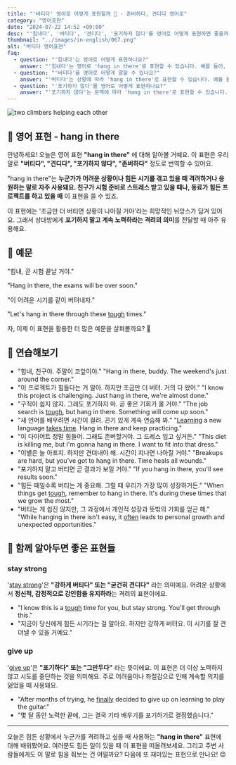 ```yaml
---
title: "'버티다' 영어로 어떻게 표현할까 💪 - 존버하다, 견디다 영어로"
category: "영어표현"
date: "2024-07-22 14:52 +09:00"
desc: "'힘내다', '버티다', '견디다', '포기하지 않다'를 영어로 어떻게 표현하면 좋을까요? '힘내, 곧 시험 끝날 거야', '이 어려운 시기를 버텨내자' 등을 영어로 표현하는 법을 배워봅시다. 다양한 예문을 통해서 연습하고 본인의 표현으로 만들어 보세요."
thumbnail: "../images/in-english/067.png"
alt: "버티다 영어표현"
faq:
  - question: "'힘내다'는 영어로 어떻게 표현하나요?"
    answer: "'힘내다'는 영어로 'hang in there'로 표현할 수 있습니다. 예를 들어, 'Hang in there, the exams will be over soon'은 '힘내, 곧 시험 끝날 거야'라는 의미입니다."
  - question: "'버티다'를 영어로 어떻게 말할 수 있나요?"
    answer: "'버티다'는 상황에 따라 'hang in there'로 표현할 수 있습니다. 예를 들어, 'Let's hang in there through these tough times'는 '이 어려운 시기를 버텨내자'로 해석됩니다."
  - question: "'포기하지 않다'를 영어로 어떻게 표현하나요?"
    answer: "'포기하지 않다'는 문맥에 따라 'hang in there'로 표현할 수 있습니다. 'If you hang in there, you'll see results soon'은 '포기하지 말고 버텨. 곧 결과가 보일 거야'라는 의미입니다."
---
```


![two climbers helping each other](../images/in-english/067-1.avif)

## 🌟 영어 표현 - hang in there

안녕하세요! 오늘은 영어 표현 **"hang in there"** 에 대해 알아볼 거예요. 이 표현은 우리말로 **"버티다", "견디다", "포기하지 않다", "존버하다"** 정도로 번역할 수 있어요.

"hang in there"는 **누군가가 어려운 상황이나 힘든 시기를 겪고 있을 때 격려하거나 응원하는 말로 자주 사용돼요. 친구가 시험 준비로 스트레스 받고 있을 때나, 동료가 힘든 프로젝트를 하고 있을 때** 이 표현을 쓸 수 있죠.

이 표현에는 '조금만 더 버티면 상황이 나아질 거야'라는 희망적인 뉘앙스가 담겨 있어요. 그래서 상대방에게 **포기하지 말고 계속 노력하라는 격려의 의미**를 전달할 때 아주 유용해요.

## 📖 예문

"힘내, 곧 시험 끝날 거야."

"Hang in there, the exams will be over soon."

"이 어려운 시기를 같이 버텨내자."

"Let's hang in there through these [tough](/blog/in-english/183.tough/) times."

자, 이제 이 표현을 활용한 더 많은 예문을 살펴볼까요? 🌟

## 💬 연습해보기

<ul data-interactive-list>
  <li data-interactive-item>
    <span data-toggler>"힘내, 친구야. 주말이 코앞이야."</span>
    <span data-answer>"Hang in there, buddy. The weekend's just around the corner."</span>
  </li>
  <li data-interactive-item>
    <span data-toggler>"이 프로젝트가 힘들다는 거 알아. 하지만 조금만 더 버텨. 거의 다 왔어."</span>
    <span data-answer>"I know this project is challenging. Just hang in there, we're almost done."</span>
  </li>
  <li data-interactive-item>
    <span data-toggler>"구직이 쉽지 않지. 그래도 포기하지 마. 곧 좋은 기회가 올 거야."</span>
    <span data-answer>"The job search is <a href="/blog/in-english/183.tough/">tough</a>, but hang in there. Something will come up soon."</span>
  </li>
  <li data-interactive-item>
    <span data-toggler>"새 언어를 배우려면 시간이 걸려. 끈기 있게 계속 연습해 봐."</span>
    <span data-answer>"<a href="/blog/in-english/245.learn/">Learning</a> a new language <a href="/blog/in-english/010.take-a-while/">takes time</a>. Hang in there and keep practicing."</span>
  </li>
  <li data-interactive-item>
    <span data-toggler>"이 다이어트 정말 힘들어. 그래도 존버할거야. 그 드레스 입고 싶거든."</span>
    <span data-answer>"This diet is killing me, but I'm gonna hang in there. I want to fit into that dress."</span>
  </li>
  <li data-interactive-item>
    <span data-toggler>"이별은 늘 아프지. 하지만 견뎌내야 해. 시간이 지나면 나아질 거야."</span>
    <span data-answer>"Breakups are hard, but you've got to hang in there. Time heals all wounds."</span>
  </li>
  <li data-interactive-item>
    <span data-toggler>"포기하지 말고 버티면 곧 결과가 보일 거야."</span>
    <span data-answer>"If you hang in there, you'll see results soon."</span>
  </li>
  <li data-interactive-item>
    <span data-toggler>"힘든 때일수록 버티는 게 중요해. 그럴 때 우리가 가장 많이 성장하거든."</span>
    <span data-answer>"When things get <a href="/blog/in-english/183.tough/">tough</a>, remember to hang in there. It's during these times that we grow the most."</span>
  </li>
  <li data-interactive-item>
    <span data-toggler>"버티는 게 쉽진 않지만, 그 과정에서 개인적 성장과 뜻밖의 기회를 얻곤 해."</span>
    <span data-answer>"While hanging in there isn't easy, it <a href="/blog/in-english/326.often/">often</a> leads to personal growth and unexpected opportunities."</span>
  </li>
</ul>

## 🤝 함께 알아두면 좋은 표현들

### stay strong

'[stay strong](/blog/in-english/119.stay/)'은 **"강하게 버티다" 또는 "굳건히 견디다"** 라는 의미예요. 어려운 상황에서 **정신적, 감정적으로 강인함을 유지하라**는 격려의 표현이에요.

- "I know this is a [tough](/blog/in-english/183.tough/) time for you, but stay strong. You'll get through this."
- "지금이 당신에게 힘든 시기라는 걸 알아요. 하지만 강하게 버텨요. 이 시기를 잘 견뎌낼 수 있을 거예요."

### give up

'[give up](/blog/vocab-1/046.give-up/)'은 **"포기하다" 또는 "그만두다"** 라는 뜻이에요. 이 표현은 더 이상 노력하지 않고 시도를 중단하는 것을 의미해요. 주로 어려움이나 좌절감으로 인해 계속할 의지를 잃었을 때 사용돼요.

- "After months of trying, he [finally](/blog/in-english/182.finally/) decided to give up on learning to play the guitar."
- "몇 달 동안 노력한 끝에, 그는 결국 기타 배우기를 포기하기로 결정했습니다."

---

오늘은 힘든 상황에서 누군가를 격려하고 싶을 때 사용하는 **"hang in there"** 표현에 대해 배워봤어요. 여러분도 힘든 일이 있을 때 이 표현을 떠올려보세요. 그리고 주변 사람들에게도 이 말로 힘을 줘보는 건 어떨까요? 다음에 또 재미있는 표현으로 만나요! 😊
